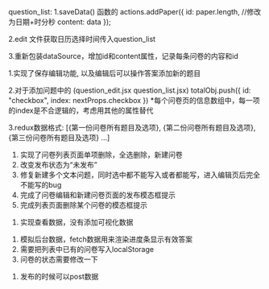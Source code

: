 <!-- 2017.6.7 -->
question_list:
1.saveData() 函数的
actions.addPaper({
   id: paper.length, //修改为日期+时分秒
   content: data
});

2.edit 文件获取日历选择时间传入question_list

3.重新包装dataSource，增加id和content属性，记录每条问卷的内容和id


<!-- 2017.6.8 -->
1.实现了保存编辑功能, 以及编辑后可以操作答案添加新的题目

2.对于添加问题中的 (question_edit.jsx question_list.jsx)
    totalObj.push({
               id: "checkbox",
               index: nextProps.checkbox
             })
 *每个问卷页的信息数组中，每一项的index是不合逻辑的，考虑用其他的属性替代  

3.redux数据格式: [{第一份问卷所有题目及选项}, {第二份问卷所有题目及选项}, {第三份问卷所有题目及选项} ...]


<!-- 2017.6.12 -->
1. 实现了问卷列表页面单项删除，全选删除，新建问卷
2. 改变发布状态为“未发布”
3. 修复新建多个文本问题，同时选中都不能写入或者都能写，进入编辑页后完全不能写的bug
4. 完成了问卷编辑和新建问卷页面的发布模态框提示
5. 完成列表页面删除某个问卷的模态框提示

<!-- 2017.6.13 -->
1. 实现查看数据，没有添加可视化数据

<!-- 2017.6.15 -->
1. 模拟后台数据，fetch数据用来渲染进度条显示有效答案
2. 需要把列表中已有的问卷写入localStorage
3. 问卷的状态需要修改一下

<!-- 2017.6.16 -->
1. 发布的时候可以post数据